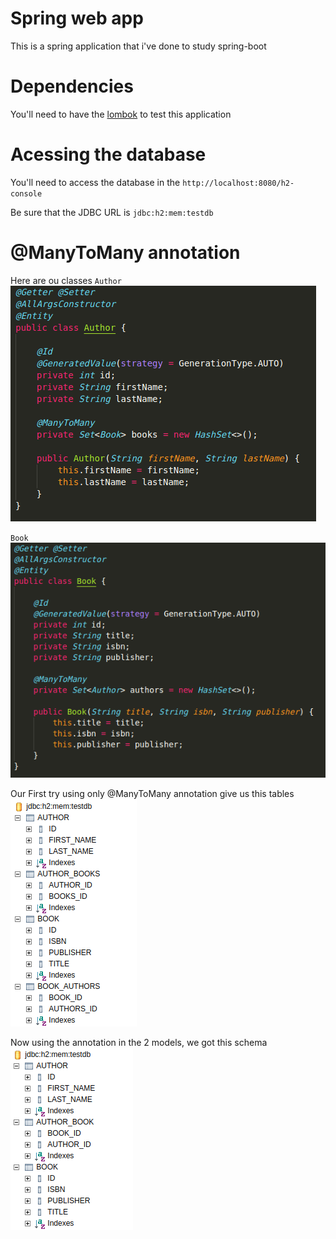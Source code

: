 # Spring web app
This is a spring application that i've done to study spring-boot

# Dependencies
You'll need to have the [lombok](https://projectlombok.org/) to test this application

# Acessing the database
You'll need to access the database in the `http://localhost:8080/h2-console`

Be sure that the JDBC URL is `jdbc:h2:mem:testdb`

# @ManyToMany annotation
Here are ou classes `Author`<br>
![img-1](assets/author-1.png)

`Book`<br>
![img-2](assets/book-1.png)

Our First try using only @ManyToMany annotation give us this tables<br>
![img-3](assets/db-1.png)

Now using the annotation in the 2 models, we got this schema<br>
![img-4](assets/db-2.png)
